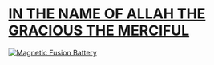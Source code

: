 # [IN THE NAME OF ALLAH THE GRACIOUS THE MERCIFUL](https://www.youtube.com/watch?v=Pzah_H1FmoE)

[![Magnetic Fusion Battery](https://user-images.githubusercontent.com/8404792/211206967-dbeaf6a5-c5d1-4a3e-9a3d-7eecf0f10a85.png)](https://www.youtube.com/watch?v=Pzah_H1FmoE)
